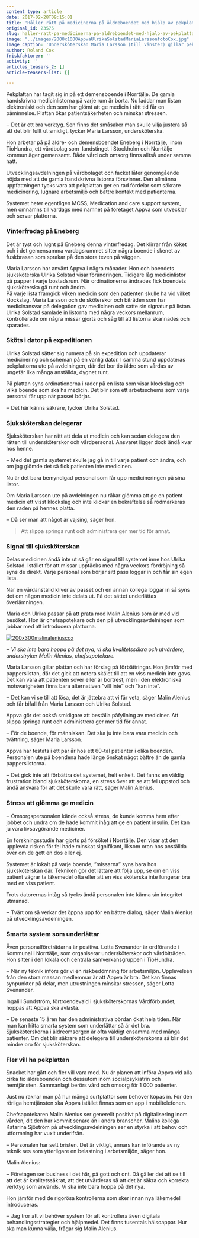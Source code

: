 ```yaml
---
content_type: article
date: 2017-02-28T09:15:01
title: 'Håller rätt på medicinerna på äldreboendet med hjälp av pekplattan'
original_id: 23575
slug: haller-ratt-pa-medicinerna-pa-aldreboendet-med-hjalp-av-pekplattan
image: "../images/2000x1000AppvaUlrikaSolstadMariaLarssonfotoCox.jpg"
image_caption: 'Undersköterskan Maria Larsson (till vänster) gillar pekplattan med medicinlistan som hon använt ett par månader. Hon och den ansvariga sjuksköterskan Ulrika Solstad hittar även saker som borde kunna förbättras. '
author: Roland Cox
friskfaktorer: ''
activity: ''
articles_teasers_2: []
article-teasers-list: []

---
```


Pekplattan har tagit sig in på ett demensboende i Norrtälje. De gamla handskrivna medicinlistorna på varje rum är borta. Nu laddar man listan elektroniskt och den som har glömt att ge medicin i rätt tid får en påminnelse. Plattan ökar patientsäkerheten och minskar stressen.

‒ Det är ett bra verktyg. Sen finns det småsaker man skulle vilja justera så att det blir fullt ut smidigt, tycker Maria Larsson, undersköterska.

Hon arbetar på på äldre- och demensboendet Eneberg i Norrtälje,  inom TioHundra, ett vårdbolag som  landstinget i Stockholm och Norrtälje kommun äger gemensamt. Både vård och omsorg finns alltså under samma hatt.

Utvecklingsavdelningen på vårdbolaget och facket låter genomgående nöjda med att de gamla handskrivna listorna försvinner. Den allmänna uppfattningen tycks vara att pekplattan ger en rad fördelar som säkrare medicinering, lugnare arbetsmiljö och bättre kontakt med patienterna.

Systemet heter egentligen MCSS, Medication and care support system, men omnämns till vardags med namnet på företaget Appva som utvecklar och servar plattorna.

### Vinterfredag på Eneberg

Det är tyst och lugnt på Eneberg denna vinterfredag. Det klirrar från köket och i det gemensamma vardagsrummet sitter några boende i skenet av fuskbrasan som sprakar på den stora teven på väggen.

Maria Larsson har använt Appva i några månader. Hon och boendets sjuksköterska Ulrika Solstad visar förändringen. Tidigare låg medicinlistor på papper i varje bostadsrum. När ordinationerna ändrades fick boendets sjuksköterska gå runt och ändra.  
På varje lista framgick vilken medicin som den patienten skulle ha vid vilket klockslag. Maria Larsson och de sköterskor och biträden som har medicinansvar på delegation gav medicinen och satte sin signatur på listan. Ulrika Solstad samlade in listorna med några veckors mellanrum, kontrollerade om några missar gjorts och såg till att listorna skannades och sparades.

### Sköts i dator på expeditionen

Ulrika Solstad sätter sig numera på sin expedition och uppdaterar medicinering och scheman på en vanlig dator. I samma stund uppdateras pekplattorna ute på avdelningen, där det bor tio äldre som vårdas av ungefär lika många anställda, dygnet runt.

På plattan syns ordinationerna i rader på en lista som visar klockslag och vilka boende som ska ha medicin. Det blir som ett arbetsschema som varje personal får upp när passet börjar.

‒ Det här känns säkrare, tycker Ulrika Solstad.

### Sjuksköterskan delegerar

Sjuksköterskan har rätt att dela ut medicin och kan sedan delegera den rätten till undersköterskor och vårdpersonal. Ansvaret ligger dock ändå kvar hos henne.

‒ Med det gamla systemet skulle jag gå in till varje patient och ändra, och om jag glömde det så fick patienten inte medicinen.

Nu är det bara bemyndigad personal som får upp medicineringen på sina listor.

Om Maria Larsson ute på avdelningen nu råkar glömma att ge en patient medicin ett visst klockslag och inte klickar en bekräftelse så rödmarkeras den raden på hennes platta.

‒ Då ser man att något är vajsing, säger hon.

> Att slippa springa runt och administrera ger mer tid för annat.

### Signal till sjuksköterskan

Delas medicinen ändå inte ut så går en signal till systemet inne hos Ulrika Solstad. Istället för att missar upptäcks med några veckors fördröjning så syns de direkt. Varje personal som börjar sitt pass loggar in och får sin egen lista.

När en vårdanställd kliver av passet och en annan kollega loggar in så syns det om någon medicin inte delats ut. På det sättet underlättas överlämningen.

Maria och Ulrika passar på att prata med Malin Alenius som är med vid besöket. Hon är chefsapotekare och den på utvecklingsavdelningen som jobbar med att introducera plattorna.

[![200x300malinaleniuscox](https://www.suntarbetsliv.se/wp-content/uploads/2017/02/200x300MalinAleniusCox-200x300.jpg)](https://www.suntarbetsliv.se/wp-content/uploads/2017/02/200x300MalinAleniusCox.jpg)

_‒ Vi ska inte bara hoppa på det nya, vi ska kvalitetssäkra och utvärdera, understryker Malin Alenius, chefsapotekare._

Maria Larsson gillar plattan och har förslag på förbättringar. Hon jämför med papperslistan, där det gick att notera skälet till att en viss medicin inte gavs. Det kan vara att patienten sover eller är bortrest, men i den elektroniska motsvarigheten finns bara alternativen ”vill inte” och ”kan inte”.

‒ Det kan vi se till att lösa, det är jättebra att vi får veta, säger Malin Alenius och får bifall från Maria Larsson och Ulrika Solstad.

Appva gör det också smidigare att beställa påfyllning av mediciner. Att slippa springa runt och administrera ger mer tid för annat.

‒ För de boende, för människan. Det ska ju inte bara vara medicin och tvättning, säger Maria Larsson.

Appva har testats i ett par år hos ett 60-tal patienter i olika boenden. Personalen ute på boendena hade länge önskat något bättre än de gamla papperslistorna.

‒ Det gick inte att förbättra det systemet, helt enkelt. Det fanns en väldig frustration bland sjuksköterskorna, en stress över att se att fel uppstod och ändå ansvara för att det skulle vara rätt, säger Malin Alenius.

### Stress att glömma ge medicin

‒ Omsorgspersonalen kände också stress, de kunde komma hem efter jobbet och undra om de hade kommit ihåg att ge en patient insulin. Det kan ju vara livsavgörande mediciner.

En forskningsstudie har gjorts på försöket i Norrtälje. Den visar att den upplevda risken för fel hade minskat signifikant, liksom oron hos anställda över om de gett en dos eller ej.

Systemet är lokalt på varje boende, ”missarna” syns bara hos sjuksköterskan där. Tekniken gör det lättare att följa upp, se om en viss patient vägrar ta läkemedel ofta eller att en viss sköterska inte fungerar bra med en viss patient.

Trots datorernas intåg så tycks ändå personalen inte känna sin integritet utmanad.

‒ Tvärt om så verkar det öppna upp för en bättre dialog, säger Malin Alenius på utvecklingsavdelningen.

### Smarta system som underlättar

Även personalföreträdarna är positiva. Lotta Svenander är ordförande i Kommunal i Norrtälje, som organiserar undersköterskor och vårdbiträden. Hon sitter i den lokala och centrala samverkansgruppen i TioHundra.

‒ När ny teknik införs gör vi en riskbedömning för arbetsmiljön. Upplevelsen från den stora massan medlemmar är att Appva är bra. Det kan finnas synpunkter på delar, men utrustningen minskar stressen, säger Lotta Svenander.

Ingalill Sundström, förtroendevald i sjuksköterskornas Vårdförbundet, hoppas att Appva ska avlasta.

‒ De senaste 15 åren har den administrativa bördan ökat hela tiden. När man kan hitta smarta system som underlättar så är det bra. Sjuksköterskorna i äldreomsorgen är ofta väldigt ensamma med många patienter. Om det blir säkrare att delegera till undersköterskorna så blir det mindre oro för sjuksköterskan.

### Fler vill ha pekplattan

Snacket har gått och fler vill vara med. Nu är planen att införa Appva vid alla cirka tio äldreboenden och dessutom inom socialpsykiatrin och hemtjänsten. Sammanlagt berörs vård och omsorg för 1 000 patienter.

Just nu räknar man på hur många surfplattor som behöver köpas in. För den rörliga hemtjänsten ska Appva istället finnas som en app i mobiltelefonen.

Chefsapotekaren Malin Alenius ser generellt positivt på digitalisering inom vården, dit den har kommit senare än i andra branscher. Malins kollega Katarina Sjöström på utvecklingsavdelningen ser en styrka i att behov och utformning har vuxit underifrån.

‒ Personalen har sett bristen. Det är viktigt, annars kan införande av ny teknik ses som ytterligare en belastning i arbetsmiljön, säger hon.

Malin Alenius:

‒ Företagen ser business i det här, på gott och ont. Då gäller det att se till att det är kvalitetssäkrat, att det utvärderas så att det är säkra och korrekta verktyg som används. Vi ska inte bara hoppa på det nya.

Hon jämför med de rigorösa kontrollerna som sker innan nya läkemedel introduceras.

‒ Jag tror att vi behöver system för att kontrollera även digitala behandlingsstrategier och hjälpmedel. Det finns tusentals hälsoappar. Hur ska man kunna välja, frågar sig Malin Alenius.

